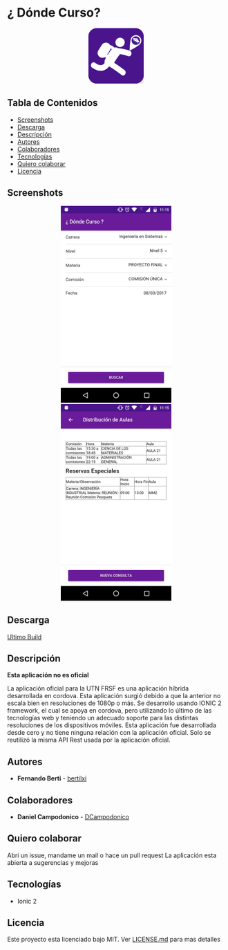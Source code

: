 # ¿ Dónde Curso?

<p align="center">
  <img src="resources/icon.png" width="128"/>
</p>

## Tabla de Contenidos

- [Screenshots](#screenshots)
- [Descarga](#descarga)
- [Descripción](#descripción)
- [Autores](#autores)
- [Colaboradores](#colaboradores)
- [Tecnologías](#tecnologías)
- [Quiero colaborar](#quiero-colaborar)
- [Licencia](#licencia)

## Screenshots

<p align="center">
  <img src="screenshots/s1.jpg" width="256"/>
  <img src="screenshots/s2.jpg" width="256"/>
</p>

## Descarga

[Ultimo Build](https://github.com/bertilxi/DC/releases/latest)

## Descripción

**Esta aplicación no es oficial**

La aplicación oficial para la UTN FRSF es una aplicación híbrida desarrollada en cordova.
Esta aplicación surgió debido a que la anterior no escala bien en resoluciones de 1080p o más.
Se desarrollo usando IONIC 2 framework, el cual se apoya en cordova, pero utilizando lo último de las tecnologías web y teniendo un adecuado soporte para las distintas resoluciones de los dispositivos móviles.
Esta aplicación fue desarrollada desde cero y no tiene ninguna relación con la aplicación oficial.
Solo se reutilizó la misma API Rest usada por la aplicación oficial.

## Autores

* **Fernando Berti** - [bertilxi](https://github.com/bertilxi)

## Colaboradores

* **Daniel Campodonico** - [DCampodonico](https://github.com/DCampodonico)

## Quiero colaborar

Abri un issue, mandame un mail o hace un pull request
La aplicación esta abierta a sugerencias y mejoras

## Tecnologías 

- Ionic 2

## Licencia

Este proyecto esta licenciado bajo MIT. Ver [LICENSE.md](LICENSE.md) para mas detalles
